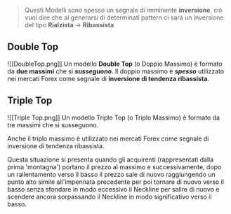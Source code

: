> Questi Modelli sono spesso un segnale di imminente **inversione**, ciò vuol dire che al generarsi di determinati pattern ci sarà un inversione del tipo **Rialzista** -> **Ribassista**


## Double Top


![[DoubleTop.png]]
Un modello **Double Top** (o Doppio Massimo) è formato da **due massimi** che si ***susseguono***. Il doppio massimo è ***spesso*** utilizzato nei mercati Forex come segnale di **inversione di tendenza ribassista**.


## Triple Top
![[Triple Top.png]]
Un modello Triple Top (o Triplo Massimo) è formato da tre massimi che si susseguono.

Anche il triplo massimo è utilizzato nei mercati Forex come segnale di inversione di tendenza ribassista.

Questa situazione si presenta quando gli acquirenti (rappresentati dalla prima 'montagna') portano il prezzo al massimo e successivamente, dopo un rallentamento verso il basso il prezzo sale di nuovo raggiungendo un punto alto simile all'impennata precedente per poi tornare di nuovo verso il basso senza sfondare in modo eccessivo il Neckline per salire di nuovo e scendere ancora sorpassando il Neckline in modo significativo verso il basso.
